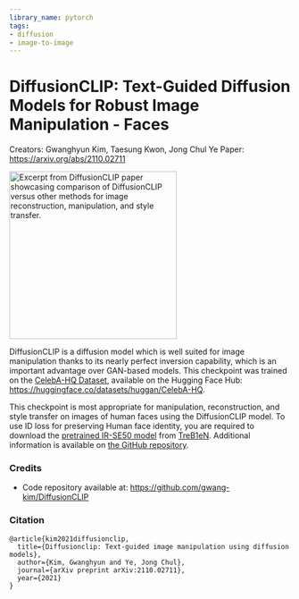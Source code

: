 ```yaml
---
library_name: pytorch
tags:
- diffusion
- image-to-image
---
```


# DiffusionCLIP: Text-Guided Diffusion Models for Robust Image Manipulation - Faces

Creators: Gwanghyun Kim, Taesung Kwon, Jong Chul Ye
Paper: https://arxiv.org/abs/2110.02711

<img src="https://github.com/submission10095/DiffusionCLIP_temp/raw/master/imgs/main1.png" alt="Excerpt from DiffusionCLIP paper showcasing comparison of DiffusionCLIP versus other methods for image reconstruction, manipulation, and style transfer." style="height: 300px;"/>

DiffusionCLIP is a diffusion model which is well suited for image manipulation thanks to its nearly perfect inversion capability, which is an important advantage over GAN-based models. This checkpoint was trained on the [CelebA-HQ Dataset](https://arxiv.org/abs/1710.10196), available on the Hugging Face Hub: https://huggingface.co/datasets/huggan/CelebA-HQ.

This checkpoint is most appropriate for manipulation, reconstruction, and style transfer on images of human faces using the DiffusionCLIP model. To use ID loss for preserving Human face identity, you are required to download the [pretrained IR-SE50 model](https://drive.google.com/file/u/1/d/1KW7bjndL3QG3sxBbZxreGHigcCCpsDgn/view) from [TreB1eN](https://github.com/TreB1eN/InsightFace_Pytorch). Additional information is available on [the GitHub repository](https://github.com/gwang-kim/DiffusionCLIP).

### Credits

- Code repository available at: https://github.com/gwang-kim/DiffusionCLIP

### Citation

```
@article{kim2021diffusionclip,
  title={Diffusionclip: Text-guided image manipulation using diffusion models},
  author={Kim, Gwanghyun and Ye, Jong Chul},
  journal={arXiv preprint arXiv:2110.02711},
  year={2021}
}
```
